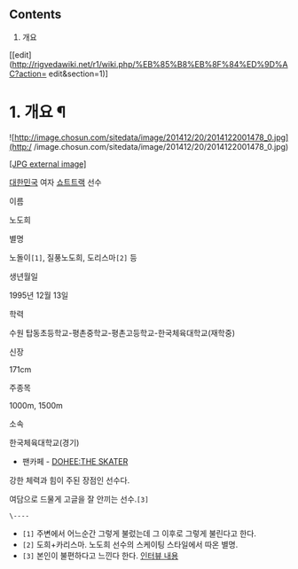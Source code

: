 ## Contents

    

1. 개요 

[[edit](http://rigvedawiki.net/r1/wiki.php/%EB%85%B8%EB%8F%84%ED%9D%AC?action=
edit&section=1)]

# 1. 개요 ¶

![http://image.chosun.com/sitedata/image/201412/20/2014122001478_0.jpg](http:/
/image.chosun.com/sitedata/image/201412/20/2014122001478_0.jpg)

[[JPG external
image]](http://image.chosun.com/sitedata/image/201412/20/2014122001478_0.jpg)

[대한민국](%EB%8C%80%ED%95%9C%EB%AF%BC%EA%B5%AD.md) 여자
[쇼트트랙](%EC%87%BC%ED%8A%B8%ED%8A%B8%EB%9E%99.md) 선수

이름

노도희

별명

노돌이`[1]`, 질풍노도희, 도리스마`[2]` 등

생년월일

1995년 12월 13일

학력

수원 탑동초등학교-평촌중학교-평촌고등학교-한국체육대학교(재학중)

신장

171cm

주종목

1000m, 1500m

소속

한국체육대학교(경기)

  
* 팬카페 - [DOHEE:THE SKATER](http://cafe.naver.com/nodohee95)

  

강한 체력과 힘이 주된 장점인 선수다.

  

여담으로 드물게 고글을 잘 안끼는 선수.`[3]`

`\----`

  * `[1]` 주변에서 어느순간 그렇게 불렀는데 그 이후로 그렇게 불린다고 한다.
  * `[2]` 도희+카리스마. 노도희 선수의 스케이팅 스타일에서 따온 별명.
  * `[3]` 본인이 불편하다고 느낀다 한다. [인터뷰 내용](http://www.icenews.co.kr/17470)

